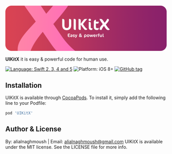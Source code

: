 ![](https://github.com/alialnaghmoush/UIKitX/blob/master/Design/LogoX.png)

**UIKitX** it is easy & powerful code for human use.

[![Language: Swift 2, 3, 4 and 5](https://img.shields.io/badge/Language-swift%205-orange.svg)](https://developer.apple.com/swift)
![Platform: iOS 8+](https://img.shields.io/badge/Platform-iOS%20-blue.svg?style=flat)
[![GitHub tag](https://img.shields.io/badge/Release-v1.0-green.svg?style=flat)]()

## Installation

UIKitX is available through [CocoaPods](https://cocoapods.org/pods/UIKitX). To install
it, simply add the following line to your Podfile:


```ruby
pod 'UIKitX'
```

## Author & License
By: alialnaghmoush | Email: alialnaghmoush@gmail.com
UIKitX is available under the MIT license. See the LICENSE file for more info.

